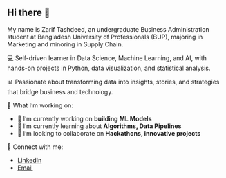 ## Hi there 👋

My name is Zarif Tashdeed, an undergraduate Business Administration student at Bangladesh University of Professionals (BUP), majoring in Marketing and minoring in Supply Chain.

💻 Self-driven learner in Data Science, Machine Learning, and AI, with hands-on projects in Python, data visualization, and statistical analysis.

📊 Passionate about transforming data into insights, stories, and strategies that bridge business and technology.

🚀 What I’m working on:

- 🔭 I’m currently working on **building ML Models**
- 🌱 I’m currently learning about **Algorithms, Data Pipelines**
- 👯 I’m looking to collaborate on **Hackathons, innovative projects**

 📌 Connect with me:

- [LinkedIn](https://www.linkedin.com/in/zarif-tashdeed)
- [Email](zariftashdeed@gmail.com)
  
<!--
**ZarifTashdeed/zariftashdeed** is a ✨ _special_ ✨ repository because its `README.md` (this file) appears on your GitHub profile.

Here are some ideas to get you started:

- 🔭 I’m currently working on ...
- 🌱 I’m currently learning ...
- 👯 I’m looking to collaborate on ...
- 🤔 I’m looking for help with ...
- 💬 Ask me about ...
- 📫 How to reach me: ...
- 😄 Pronouns: ...
- ⚡ Fun fact: ...
-->
